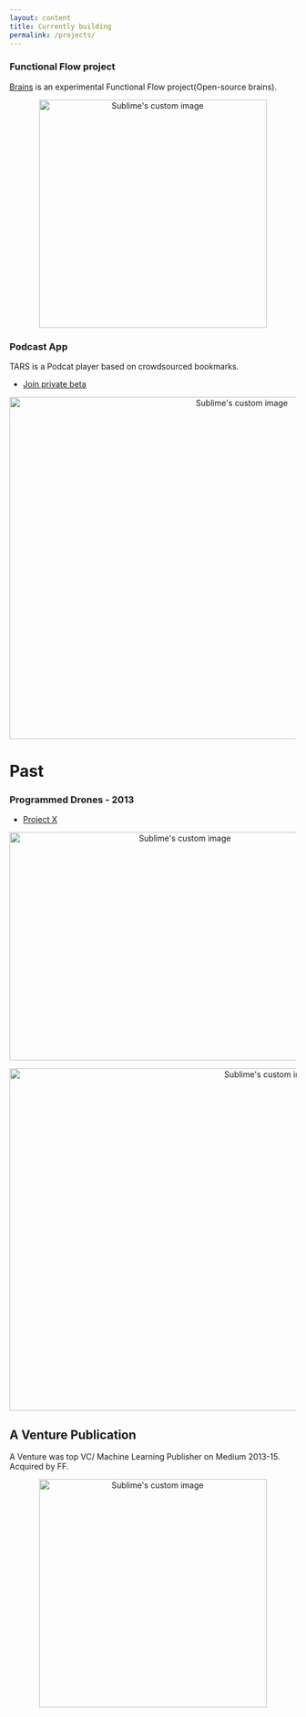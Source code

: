 ```yaml
---
layout: content
title: Currently building 
permalink: /projects/
---
```


### Functional Flow project

[Brains](https://github.com/allenleein/brains) is an experimental Functional Flow project(Open-source brains). 

<p align="center">
  <img width="400" height="400" src="http://lambdageneration.com/wp-content/uploads/2014/10/original-animated.gif" alt="Sublime's custom image"/>
</p>


### Podcast App
TARS is a Podcat player based on crowdsourced bookmarks.

- [ Join private beta ](https://upscri.be/e57947/)


<p align="center">
  <img width="800" height="600" src="https://camo.githubusercontent.com/3566ea6dd45bc6a325f1ac96c37ce1221af8deea/68747470733a2f2f692e696d6775722e636f6d2f464a75397947792e706e67" alt="Sublime's custom image"/>
</p>


# Past 
### Programmed Drones - 2013
- [Project X](https://vimeo.com/111901733)

<p align="center">
  <img width="600" height="400" src="https://media.giphy.com/media/l3mZ5zogGcnzNzbqM/giphy.gif" alt="Sublime's custom image"/>
</p>


<p align="center">
  <img width="900" height="600" src="https://i.imgur.com/pNz5FOm.jpg" alt="Sublime's custom image"/>
</p>



## A Venture Publication
A Venture was top VC/ Machine Learning Publisher on Medium 2013-15. Acquired by FF.

<p align="center">
  <img width="400" height="400" src="https://i.imgur.com/4bY53O8.jpg" alt="Sublime's custom image"/>
</p>


